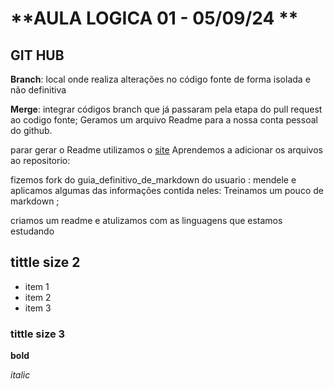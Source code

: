 # **AULA LOGICA 01  - 05/09/24 **
## GIT HUB 
**Branch**: local onde realiza alterações no código fonte de forma isolada e não definitiva

**Merge**: integrar códigos branch que já passaram pela etapa do pull request ao codigo fonte;
Geramos um arquivo Readme para a nossa conta pessoal do github.

parar gerar o Readme utilizamos o [site](https://rahuldkjain.github.io/gh-profile-readme-generator/)
Aprendemos a adicionar os arquivos ao repositorio:

fizemos  fork do guia_definitivo_de_markdown do usuario : mendele e aplicamos algumas das informações contida neles:
Treinamos um pouco de markdown ;

criamos um readme e atulizamos com as linguagens que estamos estudando

 ## tittle size 2
 - item 1
 - item 2
 - item 3
   
### tittle size 3
**bold**

*italic*
